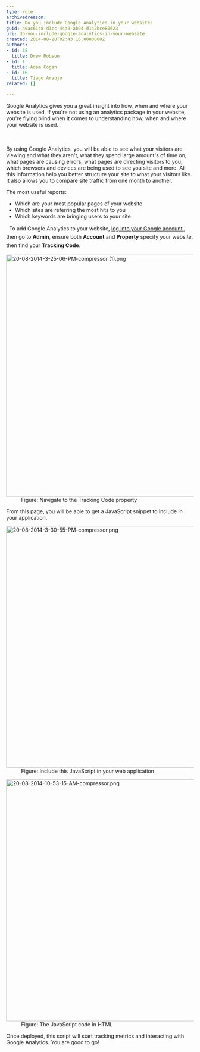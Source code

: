 ```yaml
---
type: rule
archivedreason: 
title: Do you include Google Analytics in your website?
guid: a0ac61c8-d3cc-44a9-ab94-d142bce80623
uri: do-you-include-google-analytics-in-your-website
created: 2014-08-20T02:43:16.0000000Z
authors:
- id: 38
  title: Drew Robson
- id: 1
  title: Adam Cogan
- id: 16
  title: Tiago Araujo
related: []

---
```



Google Analytics gives you a great insight into how, when and where your website is used.&#160;If you're not using an analytics package in&#160;your website, you're flying blind when it comes to understanding how, when and where your website is used.<br>
<br><excerpt class='endintro'></excerpt><br>
<p>By using Google Analytics, you will be able to see what your visitors are viewing and what they aren't, what they spend large amount's of time on, what pages are causing errors, what pages are directing visitors to you, which browsers and devices are being used to see you site and more. All this information help you better structure your site to what your visitors like. It also allows you to compare site traffic from one month to another.</p><p>The most useful reports&#58;<br></p><ul><li>Which are your most popular pages of your website<br></li><li>Which sites are referring the most hits to you<br></li><li>Which keywords are bringing users to your site<br></li></ul>&#160; <span style="line-height&#58;1.6;">To add Google Analytics to your website, </span><a href="https&#58;//www.google.com/analytics" target="_blank" style="line-height&#58;1.6;">log into your Google account </a><span style="line-height&#58;1.6;">, then go to </span><b style="line-height&#58;1.6;">Admin</b><span style="line-height&#58;1.6;">, ensure both </span><b style="line-height&#58;1.6;">Account</b><span style="line-height&#58;1.6;"> and </span><b style="line-height&#58;1.6;">Property</b><span style="line-height&#58;1.6;"> specify your website, then find your </span><b style="line-height&#58;1.6;">Tracking Code</b><span style="line-height&#58;1.6;">.</span><dl class="image"><dt> <img src="/PublishingImages/20-08-2014-3-25-06-PM-compressor%20(1).png" alt="20-08-2014-3-25-06-PM-compressor (1).png" style="width&#58;650px;" /> </dt><dd>Figure&#58; Navigate to the Tracking Code property</dd></dl><p>From this page, you will be able to get a JavaScript snippet to include in your application.</p><dl class="image"><dt><img src="/PublishingImages/20-08-2014-3-30-55-PM-compressor.png" alt="20-08-2014-3-30-55-PM-compressor.png" style="width&#58;650px;" /> </dt><dd>Figure&#58; Include this JavaScript in your web application</dd></dl><dl class="image"><dt><img src="/PublishingImages/20-08-2014-10-53-15-AM-compressor.png" alt="20-08-2014-10-53-15-AM-compressor.png" style="width&#58;650px;" /> </dt><dd>Figure&#58; The JavaScript code in&#160;HTML<br></dd></dl> <p>Once deployed, this script will start tracking metrics and interacting with Google Analytics. You are good to go!<br></p>


